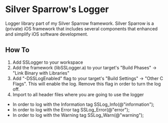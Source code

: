 # Silver Sparrow's Logger

Logger library part of my Silver Sparrow framework. Silver Sparrow is a (private) iOS framework that includes several components that enhanced and simplify iOS software development.

## How To

1. Add SSLogger to your workspace
2. Add the framework (libSSLogger.a) to your target's "Build Phases" -> "Link Binary with Libraries"
3. Add "-DSSLogEnabled" flag to your target's "Build Settings" -> "Other C Flags". This will enable the log. Remove this flag in order to turn the log off.
4. Import to all header files where you are going to use the logger

* In order to log with the Information tag SSLog_Info(@"information");
* In order to log with the Error tag SSLog_Error(@"error");
* In order to log with the Warning tag SSLog_Warn(@"warning");
